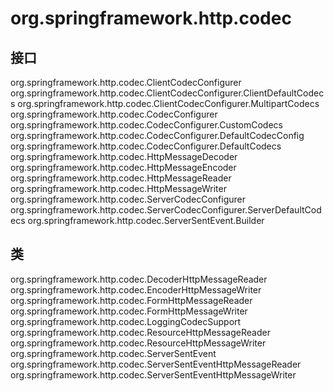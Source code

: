 # org.springframework.http.codec

## 接口

org.springframework.http.codec.ClientCodecConfigurer
org.springframework.http.codec.ClientCodecConfigurer.ClientDefaultCodecs
org.springframework.http.codec.ClientCodecConfigurer.MultipartCodecs
org.springframework.http.codec.CodecConfigurer
org.springframework.http.codec.CodecConfigurer.CustomCodecs
org.springframework.http.codec.CodecConfigurer.DefaultCodecConfig
org.springframework.http.codec.CodecConfigurer.DefaultCodecs
org.springframework.http.codec.HttpMessageDecoder<T>
org.springframework.http.codec.HttpMessageEncoder<T>
org.springframework.http.codec.HttpMessageReader<T>
org.springframework.http.codec.HttpMessageWriter<T>
org.springframework.http.codec.ServerCodecConfigurer
org.springframework.http.codec.ServerCodecConfigurer.ServerDefaultCodecs
org.springframework.http.codec.ServerSentEvent.Builder<T>

## 类

org.springframework.http.codec.DecoderHttpMessageReader<T>
org.springframework.http.codec.EncoderHttpMessageWriter<T>
org.springframework.http.codec.FormHttpMessageReader
org.springframework.http.codec.FormHttpMessageWriter
org.springframework.http.codec.LoggingCodecSupport
org.springframework.http.codec.ResourceHttpMessageReader
org.springframework.http.codec.ResourceHttpMessageWriter
org.springframework.http.codec.ServerSentEvent<T>
org.springframework.http.codec.ServerSentEventHttpMessageReader
org.springframework.http.codec.ServerSentEventHttpMessageWriter




